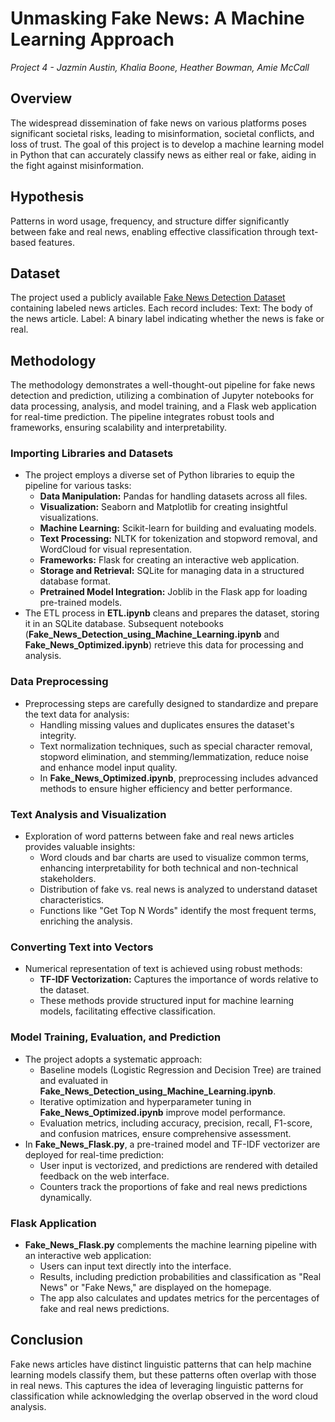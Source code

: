 # Unmasking Fake News: A Machine Learning Approach
*Project 4 - Jazmin Austin, Khalia Boone, Heather Bowman, Amie McCall*

## Overview
The widespread dissemination of fake news on various platforms poses significant societal risks, leading to misinformation, societal conflicts, and loss of trust. The goal of this project is to develop a machine learning model in Python that can accurately classify news as either real or fake, aiding in the fight against misinformation.

## Hypothesis
Patterns in word usage, frequency, and structure differ significantly between fake and real news, enabling effective classification through text-based features.


## Dataset
The project used a publicly available [Fake News Detection Dataset](https://www.kaggle.com/datasets/subho117/fake-news-detection-using-machine-learning) containing labeled news articles.
Each record includes:
Text: The body of the news article.
Label: A binary label indicating whether the news is fake or real.


## Methodology
The methodology demonstrates a well-thought-out pipeline for fake news detection and prediction, utilizing a combination of Jupyter notebooks for data processing, analysis, and model training, and a Flask web application for real-time prediction. The pipeline integrates robust tools and frameworks, ensuring scalability and interpretability.

### Importing Libraries and Datasets
- The project employs a diverse set of Python libraries to equip the pipeline for various tasks:
  - **Data Manipulation:** Pandas for handling datasets across all files.
  - **Visualization:** Seaborn and Matplotlib for creating insightful visualizations.
  - **Machine Learning:** Scikit-learn for building and evaluating models.
  - **Text Processing:** NLTK for tokenization and stopword removal, and WordCloud for visual representation.
  - **Frameworks:** Flask for creating an interactive web application.
  - **Storage and Retrieval:** SQLite for managing data in a structured database format.
  - **Pretrained Model Integration:** Joblib in the Flask app for loading pre-trained models.
- The ETL process in **ETL.ipynb** cleans and prepares the dataset, storing it in an SQLite database. Subsequent notebooks (**Fake_News_Detection_using_Machine_Learning.ipynb** and **Fake_News_Optimized.ipynb**) retrieve this data for processing and analysis.

### Data Preprocessing
- Preprocessing steps are carefully designed to standardize and prepare the text data for analysis:
  - Handling missing values and duplicates ensures the dataset's integrity.
  - Text normalization techniques, such as special character removal, stopword elimination, and stemming/lemmatization, reduce noise and enhance model input quality.
  - In **Fake_News_Optimized.ipynb**, preprocessing includes advanced methods to ensure higher efficiency and better performance.

### Text Analysis and Visualization
- Exploration of word patterns between fake and real news articles provides valuable insights:
  - Word clouds and bar charts are used to visualize common terms, enhancing interpretability for both technical and non-technical stakeholders.
  - Distribution of fake vs. real news is analyzed to understand dataset characteristics.
  - Functions like "Get Top N Words" identify the most frequent terms, enriching the analysis.

### Converting Text into Vectors
- Numerical representation of text is achieved using robust methods:
  - **TF-IDF Vectorization:** Captures the importance of words relative to the dataset.
  - These methods provide structured input for machine learning models, facilitating effective classification.

### Model Training, Evaluation, and Prediction
- The project adopts a systematic approach:
  - Baseline models (Logistic Regression and Decision Tree) are trained and evaluated in **Fake_News_Detection_using_Machine_Learning.ipynb**.
  - Iterative optimization and hyperparameter tuning in **Fake_News_Optimized.ipynb** improve model performance.
  - Evaluation metrics, including accuracy, precision, recall, F1-score, and confusion matrices, ensure comprehensive assessment.
- In **Fake_News_Flask.py**, a pre-trained model and TF-IDF vectorizer are deployed for real-time prediction:
  - User input is vectorized, and predictions are rendered with detailed feedback on the web interface.
  - Counters track the proportions of fake and real news predictions dynamically.

### Flask Application
- **Fake_News_Flask.py** complements the machine learning pipeline with an interactive web application:
  - Users can input text directly into the interface.
  - Results, including prediction probabilities and classification as "Real News" or "Fake News," are displayed on the homepage.
  - The app also calculates and updates metrics for the percentages of fake and real news predictions.


## Conclusion
Fake news articles have distinct linguistic patterns that can help machine learning models classify them, but these patterns often overlap with those in real news.
This captures the idea of leveraging linguistic patterns for classification while acknowledging the overlap observed in the word cloud analysis.
